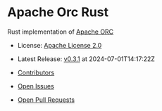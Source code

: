 # Apache Orc Rust

Rust implementation of [Apache ORC](https://orc.apache.org/)


- License: [Apache License 2.0](https://spdx.org/licenses/Apache-2.0.html)
- Latest Release: [v0.3.1](https://github.com/datafusion-contrib/datafusion-orc/releases/tag/v0.3.1) at 2024-07-01T14:17:22Z

- [Contributors](https://github.com/datafusion-contrib/datafusion-orc/graphs/contributors)
- [Open Issues](https://github.com/datafusion-contrib/datafusion-orc/issues?q=sort%3Aupdated-desc+is%3Aissue+is%3Aopen)
- [Open Pull Requests](https://github.com/datafusion-contrib/datafusion-orc/pulls?q=sort%3Aupdated-desc+is%3Apr+is%3Aopen)
